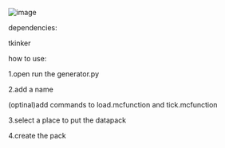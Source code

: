 ![image](https://github.com/user-attachments/assets/11208346-bbfa-4cc7-8627-1167437d6d86)

dependencies:

tkinker


how to use:

1.open run the generator.py

2.add a name

(optinal)add commands to load.mcfunction and tick.mcfunction

3.select a place to put the datapack

4.create the pack

